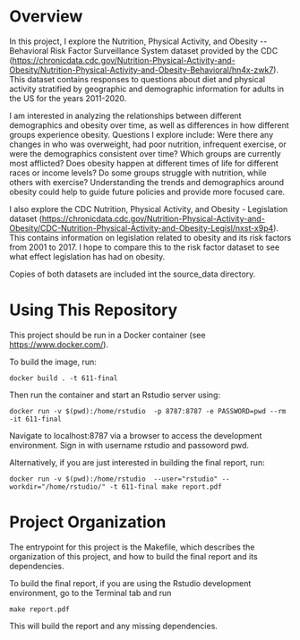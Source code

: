 # Overview

In this project, I explore the Nutrition, Physical Activity, and Obesity -- Behavioral Risk Factor Surveillance System dataset provided by the CDC (https://chronicdata.cdc.gov/Nutrition-Physical-Activity-and-Obesity/Nutrition-Physical-Activity-and-Obesity-Behavioral/hn4x-zwk7). This dataset contains responses to questions about diet and physical activity stratified by geographic and demographic information for adults in the US for the years 2011-2020.

I am interested in analyzing the relationships between different demographics and obesity over time, as well as differences in how different groups experience obesity. Questions I explore include: Were there any changes in who was overweight, had poor nutrition, infrequent exercise, or were the demographics consistent over time? Which groups are currently most afflicted? Does obesity happen at different times of life for different races or income levels? Do some groups struggle with nutrition, while others with exercise? Understanding the trends and demographics around obesity could help to guide future policies and provide more focused care. 

I also explore the CDC Nutrition, Physical Activity, and Obesity - Legislation dataset (https://chronicdata.cdc.gov/Nutrition-Physical-Activity-and-Obesity/CDC-Nutrition-Physical-Activity-and-Obesity-Legisl/nxst-x9p4). This contains information on legislation related to obesity and its risk factors from 2001 to 2017. I hope to compare this to the risk factor dataset to see what effect legislation has had on obesity.

Copies of both datasets are included int the source_data directory.

# Using This Repository
This project should be run in a Docker container (see https://www.docker.com/). 

To build the image, run: 
```
docker build . -t 611-final
```

Then run the container and start an Rstudio server using: 
```
docker run -v $(pwd):/home/rstudio  -p 8787:8787 -e PASSWORD=pwd --rm -it 611-final 
```

Navigate to localhost:8787 via a browser to access the development environment. Sign in with username rstudio and passoword pwd. 

Alternatively, if you are just interested in building the final report, run: 
```
docker run -v $(pwd):/home/rstudio  --user="rstudio" --workdir="/home/rstudio/" -t 611-final make report.pdf
```

# Project Organization
The entrypoint for this project is the Makefile, which describes the organization of this project, and how to build the final report and its dependencies. 

To build the final report, if you are using the Rstudio development environment, go to the Terminal tab and run
```
make report.pdf
```

This will build the report and any missing dependencies. 
